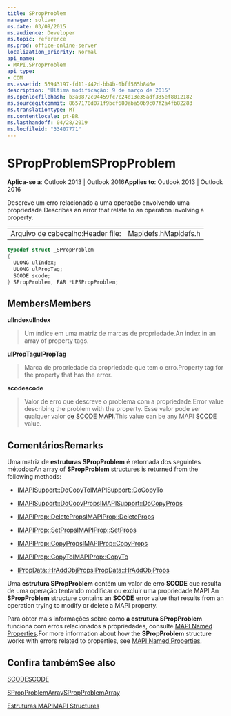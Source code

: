 ```yaml
---
title: SPropProblem
manager: soliver
ms.date: 03/09/2015
ms.audience: Developer
ms.topic: reference
ms.prod: office-online-server
localization_priority: Normal
api_name:
- MAPI.SPropProblem
api_type:
- COM
ms.assetid: 55943197-fd11-442d-bb4b-0bff565b846e
description: 'Última modificação: 9 de março de 2015'
ms.openlocfilehash: b3a0872c94459fc7c24d13e35adf335ef8012182
ms.sourcegitcommit: 8657170d071f9bcf680aba50b9c07f2a4fb82283
ms.translationtype: MT
ms.contentlocale: pt-BR
ms.lasthandoff: 04/28/2019
ms.locfileid: "33407771"
---
```

# <a name="spropproblem"></a><span data-ttu-id="fe732-103">SPropProblem</span><span class="sxs-lookup"><span data-stu-id="fe732-103">SPropProblem</span></span>

  
  
<span data-ttu-id="fe732-104">**Aplica-se a**: Outlook 2013 | Outlook 2016</span><span class="sxs-lookup"><span data-stu-id="fe732-104">**Applies to**: Outlook 2013 | Outlook 2016</span></span> 
  
<span data-ttu-id="fe732-105">Descreve um erro relacionado a uma operação envolvendo uma propriedade.</span><span class="sxs-lookup"><span data-stu-id="fe732-105">Describes an error that relate to an operation involving a property.</span></span>
  
|||
|:-----|:-----|
|<span data-ttu-id="fe732-106">Arquivo de cabeçalho:</span><span class="sxs-lookup"><span data-stu-id="fe732-106">Header file:</span></span>  <br/> |<span data-ttu-id="fe732-107">Mapidefs.h</span><span class="sxs-lookup"><span data-stu-id="fe732-107">Mapidefs.h</span></span>  <br/> |
   
```cpp
typedef struct _SPropProblem
{
  ULONG ulIndex;
  ULONG ulPropTag;
  SCODE scode;
} SPropProblem, FAR *LPSPropProblem;

```

## <a name="members"></a><span data-ttu-id="fe732-108">Members</span><span class="sxs-lookup"><span data-stu-id="fe732-108">Members</span></span>

 <span data-ttu-id="fe732-109">**ulIndex**</span><span class="sxs-lookup"><span data-stu-id="fe732-109">**ulIndex**</span></span>
  
> <span data-ttu-id="fe732-110">Um índice em uma matriz de marcas de propriedade.</span><span class="sxs-lookup"><span data-stu-id="fe732-110">An index in an array of property tags.</span></span>
    
 <span data-ttu-id="fe732-111">**ulPropTag**</span><span class="sxs-lookup"><span data-stu-id="fe732-111">**ulPropTag**</span></span>
  
> <span data-ttu-id="fe732-112">Marca de propriedade da propriedade que tem o erro.</span><span class="sxs-lookup"><span data-stu-id="fe732-112">Property tag for the property that has the error.</span></span>
    
 <span data-ttu-id="fe732-113">**scode**</span><span class="sxs-lookup"><span data-stu-id="fe732-113">**scode**</span></span>
  
> <span data-ttu-id="fe732-114">Valor de erro que descreve o problema com a propriedade.</span><span class="sxs-lookup"><span data-stu-id="fe732-114">Error value describing the problem with the property.</span></span> <span data-ttu-id="fe732-115">Esse valor pode ser qualquer valor [de SCODE MAPI.](scode.md)</span><span class="sxs-lookup"><span data-stu-id="fe732-115">This value can be any MAPI [SCODE](scode.md) value.</span></span> 
    
## <a name="remarks"></a><span data-ttu-id="fe732-116">Comentários</span><span class="sxs-lookup"><span data-stu-id="fe732-116">Remarks</span></span>

<span data-ttu-id="fe732-117">Uma matriz de **estruturas SPropProblem** é retornada dos seguintes métodos:</span><span class="sxs-lookup"><span data-stu-id="fe732-117">An array of **SPropProblem** structures is returned from the following methods:</span></span> 
  
- [<span data-ttu-id="fe732-118">IMAPISupport::DoCopyTo</span><span class="sxs-lookup"><span data-stu-id="fe732-118">IMAPISupport::DoCopyTo</span></span>](imapisupport-docopyto.md)
    
- [<span data-ttu-id="fe732-119">IMAPISupport::DoCopyProps</span><span class="sxs-lookup"><span data-stu-id="fe732-119">IMAPISupport::DoCopyProps</span></span>](imapisupport-docopyprops.md)
    
- [<span data-ttu-id="fe732-120">IMAPIProp::DeleteProps</span><span class="sxs-lookup"><span data-stu-id="fe732-120">IMAPIProp::DeleteProps</span></span>](imapiprop-deleteprops.md)
    
- [<span data-ttu-id="fe732-121">IMAPIProp::SetProps</span><span class="sxs-lookup"><span data-stu-id="fe732-121">IMAPIProp::SetProps</span></span>](imapiprop-setprops.md)
    
- [<span data-ttu-id="fe732-122">IMAPIProp::CopyProps</span><span class="sxs-lookup"><span data-stu-id="fe732-122">IMAPIProp::CopyProps</span></span>](imapiprop-copyprops.md)
    
- [<span data-ttu-id="fe732-123">IMAPIProp::CopyTo</span><span class="sxs-lookup"><span data-stu-id="fe732-123">IMAPIProp::CopyTo</span></span>](imapiprop-copyto.md)
    
- [<span data-ttu-id="fe732-124">IPropData::HrAddObjProps</span><span class="sxs-lookup"><span data-stu-id="fe732-124">IPropData::HrAddObjProps</span></span>](ipropdata-hraddobjprops.md)
    
<span data-ttu-id="fe732-125">Uma **estrutura SPropProblem** contém um valor de erro **SCODE** que resulta de uma operação tentando modificar ou excluir uma propriedade MAPI.</span><span class="sxs-lookup"><span data-stu-id="fe732-125">An **SPropProblem** structure contains an **SCODE** error value that results from an operation trying to modify or delete a MAPI property.</span></span> 
  
<span data-ttu-id="fe732-126">Para obter mais informações sobre como **a estrutura SPropProblem** funciona com erros relacionados a propriedades, consulte [MAPI Named Properties](mapi-named-properties.md).</span><span class="sxs-lookup"><span data-stu-id="fe732-126">For more information about how the **SPropProblem** structure works with errors related to properties, see [MAPI Named Properties](mapi-named-properties.md).</span></span> 
  
## <a name="see-also"></a><span data-ttu-id="fe732-127">Confira também</span><span class="sxs-lookup"><span data-stu-id="fe732-127">See also</span></span>



[<span data-ttu-id="fe732-128">SCODE</span><span class="sxs-lookup"><span data-stu-id="fe732-128">SCODE</span></span>](scode.md)
  
[<span data-ttu-id="fe732-129">SPropProblemArray</span><span class="sxs-lookup"><span data-stu-id="fe732-129">SPropProblemArray</span></span>](spropproblemarray.md)


[<span data-ttu-id="fe732-130">Estruturas MAPI</span><span class="sxs-lookup"><span data-stu-id="fe732-130">MAPI Structures</span></span>](mapi-structures.md)

